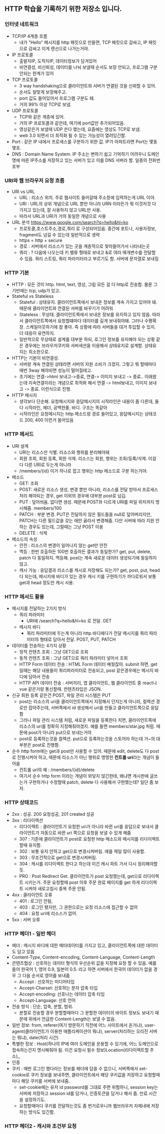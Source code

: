 HTTP 학습을 기록하기 위한 저장소 입니다.
---------------
### 인터넷 네트워크
- TCP/IP 4계층 흐름
  - 내가 "Hello" 메시지를 http 패킷으로 만들면, TCP 패킷으로 감싸고, IP 패킷으로 감싸고 이게 랜선으로 나가는거야.
- IP 프로토콜
  - 출발지IP, 도착지IP, 데이터정보가 담겨있어
  - 비연결성, 비신뢰성, 데이터를 나눠 보낼때 순서도 보장 안되고, 프로그램 구분 안되는 한계가 있어
- TCP 프로토콜
  - 3 way handshaking으로 클라이언트와 서버가 연결된 것을 신뢰할 수 있어.
  - 순서도 알맞게 보장해주고.
  - port 값도 들어있어서 프로그램 구분도 돼.
  - 거의 99% 이상 TCP로 보냄.
- UDP 프로토콜
  - TCP와 같은 계층에 있어.
  - 거의 IP 프로토콜과 같은데, 여기에 port값만 추가되어있음.
  - 영상같은거 보낼때 UDP 쓴다 했는데, 요즘에는 영상도 TCP로 보냄. 
  - web 3.0 되면서 더 최적화 될 수 있는 가능성이 열려있긴함.
- Port : 같은 IP 내에서 프로세스를 구분하기 위한 값. IP가 아파트라면 Port는 몇동 몇호.
- DNS : Domain Name System. IP 주소는 변하기 쉽고 기억하기 어려우니 도메인명에 따른 IP주소를 저장하고 있는 서버가 있고 이를 DNS 서버라 함. 일종의 전화번호부

### URI와 웹 브라우저 요청 흐름
- URI vs URL
  - URL : 리소스 위치. 주로 웹사이트 들어갈때 주소창에 입력하는게 URL 이야.
  - URI : URL의 상위 개념으로 URL 뿐만 아니라 URN 이라든가 뭐 이것저것 다 가지고 있는데, 잘 사용하지 않고 URL만 사용.
  - 따라서 URL과 URI가 거의 동일한 개념으로 사용
- URL 분석 https://www.google.com/search?q=hello&hl=ko
  - 프로토콜,호스트주소,경로,쿼리 로 구성되어있음. 중간에 포트나, 사용자정보, fragment도 넘길 수 있는데 일반적으로 생략
  - https = http + secure
  - 경로 : 서버에서 리소스가 있는 곳을 계층적으로 찾아들어가서 나타내는곳
  - 쿼리 : ? 다음에 나오는데 키 벨류 형태로 보내고 &로 여러 매개변수를 전달할 수 있음. 쿼리 스트링, 쿼리 파라미터라고 부르기도 함. 서버에 문자열로 보내짐  

### HTTP 기본
- HTTP : 모든 것이 http. html, text, 영상, 그림 모든 걸 다 http로 전송함. 물론 그 기반에는 tcp, udp가 있고.
- Stateful vs Stateless
  - Stateful : 상태유지. 클라이언트쪽에서 보내온 정보를 계속 가지고 있어야 돼. 때문에 클라이언트와 연결된 서버를 바꾸기가 어려워
  - Stateless : 무상태. 클라이언트쪽에서 보내온 정보를 유지하고 있지 않음. 따라서 클라이언트쪽에서 요청할떄마다 데이터를 길게 보내줘야돼. 그러나 수평확장. 스케일아웃하기에 참 좋아. 즉 상황에 따라 서버들을 대거 투입할 수 있지. 더 대응이 유연하지.
  - 일반적으로 무상태로 설계를 대부분 하되, 로그인 정보를 유지해야 되는 상황 같은 경우에는 브라우저쿠키와 서버세션을 이용해서 상태유지로 설계함. 상태유지는 최소한으로.
- HTTP는 기본이 비연결성. 
  - 서버랑 계속 연결된 상태라면 서버의 자원 소비가 크겠지. 그렇고 뭐 할때마다 매번 3way 해야되면 성능이 떨어질테고. 
  - 초기에는 연결->html 보내고->종료, 연결-> 이미지 보내고 -> 종료.. 이래왔는데 지속연결이라는 개념으로 최적화 해서 연결 -> html보내고, 이미지 보내고 -> 종료. 이런식으로 진행.
- HTTP 메시지
  - 생각보다 단순해. 요청메시지와 응답메시지의 시작라인은 내용이 좀 다른데, 둘다 시작라인, 헤더, 공백한줄, 바디. 구조는 똑같아
  - 시작라인은 요청메시지는 http 메소드랑 경로 들어있고, 응답메시지는 상태코드 200, 400 이런거 들어있음

### HTTP 메서드
- URI 설계
  - URI는 리소스만 식별. 리소스와 행위를 분리해야돼
  - 회원 조회, 회원 등록, 회원 삭제. 리소스는 회원, 행위는 조회/등록/삭제. 이걸 다 다른 URI로 두는게 아니라
  - /members/{id} 이거 하나로 잡고 행위는 http 메소드로 구분 하는거야.
- 메소드
  - GET: 조회
  - POST: 새로운 리소스 생성, 변경 뿐만 아니라, 리소스를 전달 받아서 프로세스 처리 해야되는 경우, get 이외의 경우에 대부분 post로 넘김.
  - PUT : 덮어씌움. 없다면 생성. 때문에 POST와 다르게 URI를 파일 위치까지 명시해줌. members/100
  - PATCH : 부분 변경. PUT은 전달하지 않은 필드들을 null로 덮어버리지만, PATCH는 다른 필드값을 갖는 애만 골라서 변경해줌. 다만 서버에 따라 지원 안하는 경우도 있는데, 그럴때는 그냥 POST 이용
  - DELETE : 삭제
- 메소드의 속성
  - 안전 : 리소스의 변경이 일어나지 않는 get만 안전
  - 멱등 : 한번 호출하든 100번 호출하든 결과가 동일한가? get, put, delete, patch 다 동일하지. 멱등해. post는 계속 새로운 데이터 생성되기에 동일하지 않고.
  - 캐시 가능 : 응답결과 리소스를 캐시로 저장해도 되는가? get, post, put, head 다 되는데, 메시지에 바디가 있는 경우 캐시 키를 구현하기가 까다로워서 보통 get과 head 정도만 캐시 사용. 

### HTTP 메서드 활용
- 메시지를 전달하는 2가지 방식
  - 쿼리 파라미터 
    - URI에 /search?q=hello&hl=ko 로 전달. GET
  - 메시지 바디
    - 쿼리 파라미터에 두는게 아니라 http 바디에다가 전달 메시지를 쿼리 파라미터의 형태로 담아서 전달. POST, PUT, PATCH
- 데이터를 전송하는 4가지 상황
  - 정적 컨텐츠 조회 : 그냥 GET으로 조회
  - 동적 컨텐츠 조회 : 그냥 GET으로 쿼리 파라미터 넣어서 조회
  - HTTP Form 데이터 전송 : HTML Form 데이터 배웠잖아. submit 하면, get일때는 해당 내용들이 쿼리파라미터로 전송되고, post 같은경우에는 메시지 바디에 담아서 전송
  - HTTP API 데이터 전송 : 서버끼리, 앱 클라이언트, 웹 클라이언트 중 react나 vue 같은거랑 통신할때. 컨텐츠타입은 JSON.
- 신규 회원 등록 같은건 POST, 파일 관리 시스템은 PUT
  - post는 리소스의 uri을 클라이언트쪽에서 지정해서 던지는게 아니라, 컬렉션 경로만 잡아주는데, 서버쪽에서 id 생성해서 uri을 만들고 클라이언트쪽으로 응답함
  - 그러나 파일 관리 시스템 처럼, 새로운 파일을 등록한다 치면, 클라이언트쪽에 리소스의 uri를 정확히 지정해줘야겠지. 예를 들면 members/star.jpg 처럼. 때문에 post가 아니라 put으로 보내는거야
  - post로 등록하는것을 컬렉션. put으로 등록하는것을 스토어라 하는데 거~의 대부분은 post로 진행함.
- 순수 http form에는 get과 post만 사용할 수 있어. 때문에 edit, delete도 다 post로 진행시켜야 하고, 때문에 리소스가 아닌 행위로 명명한 **컨트롤 uri**라는 개념이 들어옴
  - 컨트롤 uri의 예 : /members/{id}/delete
  - 여기서 순수 http form 이라는 개념이 와닿지 않긴한데, 왜냐면 게시판에 글쓰는거 구현하거나 수정할때 patch, delete 다 사용해서 구현했는데? 일단 좀 보자.


### HTTP 상태코드
- 2xx : 성공. 200 요청성공, 201 created 성공
- 3xx : 리다이렉션
  - 리다이렉트 : 클라이언트가 요청한 uri가 아니라 바뀐 uri를 응답으로 보내서 클라이언트가 자동으로 바뀐 uri 쪽으로 요청을 보낼 수 있게 해줌
  - 307 : 기존에 클라이언트가 post로 요청한 http 메소드와 메시지를 리다이렉트할때 유지함.
  - 302 : 보통 유지 안하고 get으로 변경시켜버림. 얘를 제일 많이 사용함.
  - 303 : 무조건적으로 get으로 변경시켜버림.
  - 304 : 캐시를 리다이렉트 한다고 하는데 이건 캐시 파트 가서 다시 정리해야할듯.
  - PRG : Post Redirect Get. 클라이언트가 post 요청했는데, get으로 리다이렉트 시키는거. 주문 요청할때 post 이후 주문 완료 페이지를 get 하게 리다이렉트 시켜야 새로고침시 중복 주문 안됨.
- 4xx : 클라이언트 오류
  - 401 : 로그인 안됨,
  - 403 : 로그인 됐지만, 그 권한으로는 요청 리소스에 접근할 수 없어
  - 404 : 요청 uri에 리소스가 없어.
- 5xx : 서버 오류

### HTTP 헤더1 - 일반 헤더
- 헤더 : 메시지 바디에 대한 메타데이터를 가지고 있고, 클라이언트쪽에 대한 데이터도 담고 있음
- Content-Type, Content-encoding, Content-Language, Content-Length
- 콘텐츠협상 : 선호하는 데이터 형식의 우선순위 값을 지정해 요청 할 수 있음. 예를 들어 한국어 1, 영어 0.9, 일본어 0.5. 라고 하면 서버에서 한국어 데이터가 없을 경우 그 다음 순서로 영어를 보내줌
  - Accept : 선호하는 미디어타입
  - Accept-Charset: 선호하는 문자 압축 타입
  - Accept-encoding: 선호나는 데이터 압축 타임
  - Accept-Language: 선호 언어
- 전송 방식 : 단순, 압축, 분할, 범위.
  - 분할로 전송할 경우 분할할때마다 그 분할한 데이터의 바이트 정보도 보내기 때문에 위에서 언급한 Content-Length는 보낼 수 없음.
- 일반 정보: from, referer(여기 방문하기 직전에 어느 사이트에서 온거냐), user-agent(클라이언트가 이용한 애플리케이션이 뭐냐), server(처리하는 오리진 서버는 뭐냐), date(처리 시간)
- 특별한 정보 : Host(하나의 IP에 여러 도메인을 운용할 수 있기에, 어느 도메인으로 접속하는건지 명시해줘야 됨. 이건 요청시 필수 정보)Location(리다이렉트할 주소),,
- 인증
- 쿠키 : 매번 로그인 했다라는 정보를 헤더에 담을 수 없으니, 서버쪽에서 set-cookie로 쿠키 정보를 보내주면, 클라이언트에서 해당 쿠키값을 저장하고 요청할때마다 해당 쿠키를 서버에 보내줌.
  - set-cookie에는 유저 id password를 그대로 주면 위험하니, session key는 서버에 저장하고 session id를 담거나, 인증토큰을 담거나 해서 줌. 만료 시간을 설정하기도.
  - 요청할때마다 쿠키를 전달하는것도 좀 번거로우니까 웹브라우저 자체내에 저장하는 방식도 있긴함.

### HTTP 헤더2 - 캐시와 조건부 요청




  
  
  
  
  
  
  
  
